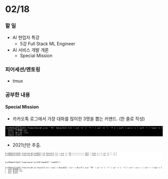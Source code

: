 # 02/18

### 할 일

* AI 현업자 특강
  * 5강 Full Stack ML Engineer
* AI 서비스 개발 개론
  * Special Mission



### 피어세션/멘토링

* tmux



### 공부한 내용

#### Special Mission

* 카카오톡 로그에서 가장 대화를 많이한 3명을 뽑는 커맨드. (한 줄로 작성)

![image-20220217205628634](0218.assets/image-20220217205628634.png)

* 2021년만 추출.

![image-20220218162416844](0218.assets/image-20220218162416844.png)